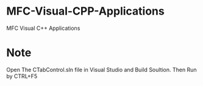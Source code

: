 # MFC-Visual-CPP-Applications
MFC Visual C++ Applications

# Note
Open The CTabControl.sln file in Visual Studio and Build Soultion. Then Run by CTRL+F5




